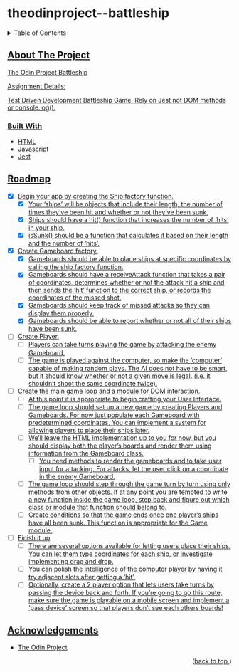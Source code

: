 # theodinproject--battleship
<a name="readme-top"></a>
<details>
    <summary>Table of Contents</summary>
    <ol>
        <li>
            <a href="#about-the-project">About the Project</a>
            <ul>
                <li><a href="#built-width">Built With</li>
            </ul>
        </li>
        <li><a href="#roadmap">Roadmap</li>
        <li><a href="#acknowledgements">Acknowledgements</li>
    </ol>
</details>

## About The Project
The Odin Project Battleship

Assignment Details:

Test Driven Development Battleship Game. Rely on Jest not DOM methods or console.log().

### Built With
* HTML
* Javascript
* Jest

## Roadmap
- [x] Begin your app by creating the Ship factory function.
    - [x] Your ‘ships’ will be objects that include their length, the number of times they’ve been hit and whether or not they’ve been sunk.
    - [x] Ships should have a hit() function that increases the number of ‘hits’ in your ship.
    - [x] isSunk() should be a function that calculates it based on their length and the number of ‘hits’.
- [x] Create Gameboard factory.
    - [x] Gameboards should be able to place ships at specific coordinates by calling the ship factory function.
    - [x] Gameboards should have a receiveAttack function that takes a pair of coordinates, determines whether or not the attack hit a ship and then sends the ‘hit’ function to the correct ship, or records the coordinates of the missed shot.
    - [x] Gameboards should keep track of missed attacks so they can display them properly.
    - [x] Gameboards should be able to report whether or not all of their ships have been sunk.
- [ ] Create Player.
    - [ ] Players can take turns playing the game by attacking the enemy Gameboard.
    - [ ] The game is played against the computer, so make the ‘computer’ capable of making random plays. The AI does not have to be smart, but it should know whether or not a given move is legal. (i.e. it shouldn’t shoot the same coordinate twice).
- [ ] Create the main game loop and a module for DOM interaction.
    - [ ] At this point it is appropriate to begin crafting your User Interface.
    - [ ] The game loop should set up a new game by creating Players and Gameboards. For now just populate each Gameboard with predetermined coordinates. You can implement a system for allowing players to place their ships later.
    - [ ] We’ll leave the HTML implementation up to you for now, but you should display both the player’s boards and render them using information from the Gameboard class.
        - [ ] You need methods to render the gameboards and to take user input for attacking. For attacks, let the user click on a coordinate in the enemy Gameboard.
    - [ ] The game loop should step through the game turn by turn using only methods from other objects. If at any point you are tempted to write a new function inside the game loop, step back and figure out which class or module that function should belong to.
    - [ ] Create conditions so that the game ends once one player’s ships have all been sunk. This function is appropriate for the Game module.
- [ ] Finish it up
    - [ ] There are several options available for letting users place their ships. You can let them type coordinates for each ship, or investigate implementing drag and drop.
    - [ ] You can polish the intelligence of the computer player by having it try adjacent slots after getting a ‘hit’.
    - [ ] Optionally, create a 2 player option that lets users take turns by passing the device back and forth. If you’re going to go this route, make sure the game is playable on a mobile screen and implement a ‘pass device’ screen so that players don’t see each others boards!

## Acknowledgements
* [The Odin Project](https://www.theodinproject.com/)
<p align="right">(<a href="#readme-top">back to top </a>)</p>